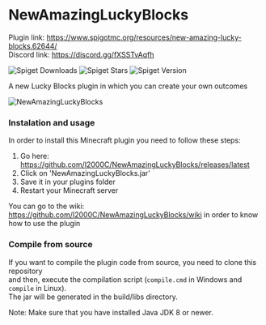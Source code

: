 # NewAmazingLuckyBlocks

Plugin link: <https://www.spigotmc.org/resources/new-amazing-lucky-blocks.62644/>
<br>Discord link: <https://discord.gg/fXSSTvAqfh>

![Spiget Downloads](https://img.shields.io/spiget/downloads/62644)
![Spiget Stars](https://img.shields.io/spiget/stars/62644)
![Spiget Version](https://img.shields.io/spiget/version/62644?label=latest%20version)

A new Lucky Blocks plugin in which you can create your own outcomes

![NewAmazingLuckyBlocks](https://user-images.githubusercontent.com/29607352/182851506-994417d7-0e42-420e-98c8-d887971fa969.png)

### Instalation and usage
In order to install this Minecraft plugin you need to follow these steps:

1. Go here: https://github.com/I2000C/NewAmazingLuckyBlocks/releases/latest
2. Click on 'NewAmazingLuckyBlocks.jar'
3. Save it in your plugins folder
4. Restart your Minecraft server

You can go to the wiki: https://github.com/I2000C/NewAmazingLuckyBlocks/wiki in order to know how to use the plugin

### Compile from source
If you want to compile the plugin code from source, you need to clone this repository<br>
and then, execute the compilation script (`compile.cmd` in Windows and `compile` in Linux).<br>
The jar will be generated in the build/libs directory.

Note: Make sure that you have installed Java JDK 8 or newer.
